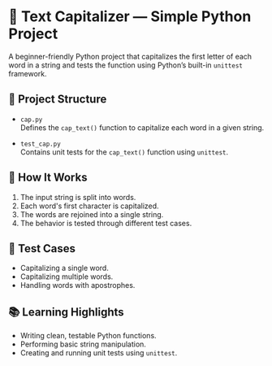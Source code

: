 # 📝 Text Capitalizer — Simple Python Project

A beginner-friendly Python project that capitalizes the first letter of each word in a string and tests the function using Python’s built-in `unittest` framework.

## 📁 Project Structure

- `cap.py`  
  Defines the `cap_text()` function to capitalize each word in a given string.

- `test_cap.py`  
  Contains unit tests for the `cap_text()` function using `unittest`.

## 🚀 How It Works

1. The input string is split into words.
2. Each word's first character is capitalized.
3. The words are rejoined into a single string.
4. The behavior is tested through different test cases.

## 🧪 Test Cases

- Capitalizing a single word.
- Capitalizing multiple words.
- Handling words with apostrophes.

## 📚 Learning Highlights

- Writing clean, testable Python functions.
- Performing basic string manipulation.
- Creating and running unit tests using `unittest`.
